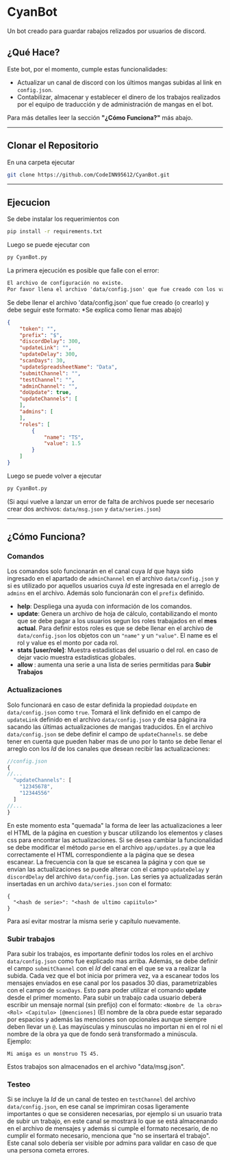 # CyanBot
Un bot creado para guardar rabajos relizados por usuarios de discord.
  
## ¿Qué Hace?
Este bot, por el momento, cumple estas funcionalidades:
- Actualizar un canal de discord con los últimos mangas subidas al link en `config.json`.
- Contabilizar, almacenar y establecer el dinero de los trabajos realizados por el equipo de traducción y de administración de mangas en el bot.

Para más detalles leer la sección **"¿Cómo Funciona?"** más abajo.

---

## Clonar el Repositorio
En una carpeta ejecutar
```bash
git clone https://github.com/CodeINN95612/CyanBot.git
```
---

## Ejecucion
Se debe instalar los requerimientos con
```bash
pip install -r requirements.txt
```
Luego se puede ejecutar con
```bash
py CyanBot.py
```

La primera ejecución es posible que falle con el error:
```txt
El archivo de configuración no existe.
Por favor llena el archivo 'data/config.json' que fue creado con los valores correspondientes
```
Se debe llenar el archivo 'data/config.json' que fue creado (o crearlo) y debe seguir este formato: *Se explica como llenar mas abajo)
```json
{
    "token": "",
    "prefix": "$",
    "discordDelay": 300,
    "updateLink": "",
    "updateDelay": 300,
    "scanDays": 30,
    "updateSpreadsheetName": "Data",
    "submitChannel": "",
    "testChannel": "",
    "adminChannel": "",
    "doUpdate": true,
    "updateChannels": [
    ],
    "admins": [
    ],
    "roles": [
        {
            "name": "TS",
            "value": 1.5
        }
    ]
}
```
Luego se puede volver a ejecutar
```bash
py CyanBot.py
```

(Si aqui vuelve a lanzar un error de falta de archivos puede ser necesario crear dos archivos: `data/msg.json` y `data/series.json`)

---

## ¿Cómo Funciona?

### Comandos
Los comandos solo funcionarán en el canal cuya *Id* que haya sido ingresado en el apartado de `adminChannel` en el archivo `data/config.json` y si es utilizado por aquellos usuarios cuya *Id* este ingresada en el arreglo de `admins` en el archivo. 
Además solo funcionarán con el `prefix` definido.
- **help**: Despliega una ayuda con información de los comandos.
- **update**: Genera un archivo de hoja de cálculo, contabilizando el monto que se debe pagar a los usuarios segun los roles trabajados en el **mes actual**. Para definir estos roles es que se debe llenar en el archivo de `data/config.json` los objetos con un `"name"` y un `"value"`. El name es el rol y value es el monto por cada rol.
- **stats [user/role]**: Muestra estadisticas del usuario o del rol. en caso de dejar vacio muestra estadisticas globales. 
- **allow <serie>**: aumenta una serie a una lista de series permitidas para **Subir Trabajos**

### Actualizaciones
Solo funcionará en caso de estar definida la propiedad `doUpdate` en `data/config.json` como `true`.
Tomará el link definido en el campo de `updateLink` definido en el archivo `data/config.json` y de esa página ira sacando las últimas actualizaciones de mangas traducidos.
En el archivo `data/config.json` se debe definir el campo de `updateChannels`. se debe tener en cuenta que pueden haber mas de uno por lo tanto se debe llenar el arreglo con los *Id* de los canales que desean recibir las actualizaciones:
```js
//config.json
{
//...
  "updateChannels": [
    "12345678",
    "12344556"
  ]
//...
}
```
En este momento esta "quemada" la forma de leer las actualizaciones a leer el HTML de la página en cuestion y buscar utilizando los elementos y clases css para encontrar las actualizaciones. Si se desea cambiar la funcionalidad se debe modificar el método `parse` en el archivo `app/updates.py` a que lea correctamente el HTML correspondiente a la página que se desea escanear.
La frecuencia con la que se escanea la página y con que se envían las actualizaciones se puede alterar con el campo `updateDelay` y `discordDelay` del archivo `data/config.json`.
Las series ya actualizadas serán insertadas en un archivo `data/series.json` con el formato:
```
{
  "<hash de serie>": "<hash de ultimo capiitulo>"
}
```
Para así evitar mostrar la misma serie y capítulo nuevamente.

### Subir trabajos
Para subir los trabajos, es importante definir todos los roles en el archivo `data/config.json` como fue explicado mas arriba. Además, se debe definir el campo `submitChannel` con el *Id* del canal en el que se va a realizar la subida.
Cada vez que el bot inicia por primera vez, va a escanear todos los mensajes enviados en ese canal por los pasados 30 dias, parametrizables con el campo de `scanDays`. Esto para poder utilizar el comando **update** desde el primer momento.
Para subir un trabajo cada usuario deberá escribir un mensaje normal (sin prefijo) con el formato: `<Nombre de la obra> <Rol> <Capitulo> [@menciones]` (El nombre de la obra puede estar separado por espacios y además las menciones son opcionales aunque siempre deben llevar un `@`. Las mayúsculas y minusculas no importan ni en el rol ni el nombre de la obra ya que de fondo será transformado a minúscula.
Ejemplo:
```
Mi amiga es un monstruo TS 45. 
```
Estos trabajos son almacenados en el archivo "data/msg.json".

### Testeo
Si se incluye la *Id* de un canal de testeo en `testChannel` del archivo `data/config.json`, en ese canal se imprimiran cosas ligeramente importantes o que se consideren necesarias, por ejemplo si un usuario trata de subir un trabajo, en este canal se mostrará lo que se está almacenando en el archivo de mensajes y además si cumple el formato necesario, de no cumplir el formato necesario, menciona que "no se insertará el trabajo". Este canal solo debería ser visible por admins para validar en caso de que una persona cometa errores.
